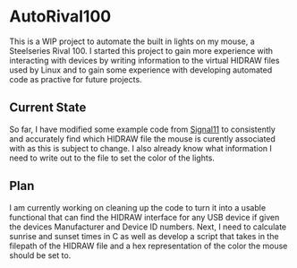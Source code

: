 # AutoRival100

This is a WIP project to automate the built in lights on my mouse, a Steelseries Rival 100. I started this project to gain more experience with interacting with devices by writing information to the virtual HIDRAW files used by Linux and to gain some experience with developing automated code as practive for future projects. 

## Current State

So far, I have modified some example code from [Signal11](http://www.signal11.us/oss/udev/) to consistently and accurately find which HIDRAW file the mouse is curently associated with as this is subject to change. I also already know what information I need to write out to the file to set the color of the lights.

## Plan
 I am currently working on cleaning up the code to turn it into a usable functional that can find the HIDRAW interface for any USB device if given the devices Manufacturer and Device ID numbers. Next, I need to calculate sunrise and sunset times in C as well as develop a script that takes in the filepath of the HIDRAW file and a hex representation of the color the mouse should be set to.
